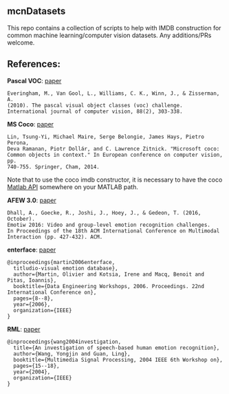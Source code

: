 mcnDatasets
---

This repo contains a collection of scripts to help with IMDB construction 
for common machine learning/computer vision datasets. Any additions/PRs welcome.

References:
---

**Pascal VOC**: [paper](https://link.springer.com/article/10.1007/s11263-009-0275-4)

```
Everingham, M., Van Gool, L., Williams, C. K., Winn, J., & Zisserman, A.
(2010). The pascal visual object classes (voc) challenge.
International journal of computer vision, 88(2), 303-338.
```

**MS Coco**: [paper](https://arxiv.org/abs/1405.0312)

```
Lin, Tsung-Yi, Michael Maire, Serge Belongie, James Hays, Pietro Perona,
Deva Ramanan, Piotr Dollár, and C. Lawrence Zitnick. "Microsoft coco:
Common objects in context." In European conference on computer vision, pp.
740-755. Springer, Cham, 2014.
```

Note that to use the coco imdb constructor, it is necessary to have the coco
[Matlab API](https://github.com/cocodataset/cocoapi/tree/master/MatlabAPI) somewhere on your MATLAB path.

**AFEW 3.0**: [paper](https://dl.acm.org/citation.cfm?id=2997638)

```
Dhall, A., Goecke, R., Joshi, J., Hoey, J., & Gedeon, T. (2016, October).
Emotiw 2016: Video and group-level emotion recognition challenges.
In Proceedings of the 18th ACM International Conference on Multimodal
Interaction (pp. 427-432). ACM.
```

**enterface**: [paper](http://poseidon.csd.auth.gr/papers/PUBLISHED/CONFERENCE/pdf/Martin06a.pdf)

```
@inproceedings{martin2006enterface,
  titludio-visual emotion database},
  author={Martin, Olivier and Kotsia, Irene and Macq, Benoit and Pitas, Ioannis},
  booktitle={Data Engineering Workshops, 2006. Proceedings. 22nd International Conference on},
  pages={8--8},
  year={2006},
  organization={IEEE}
}
```

**RML**: [paper](http://ieeexplore.ieee.org/stamp/stamp.jsp?tp=&arnumber=1436403)

```
@inproceedings{wang2004investigation,
  title={An investigation of speech-based human emotion recognition},
  author={Wang, Yongjin and Guan, Ling},
  booktitle={Multimedia Signal Processing, 2004 IEEE 6th Workshop on},
  pages={15--18},
  year={2004},
  organization={IEEE}
}
```
